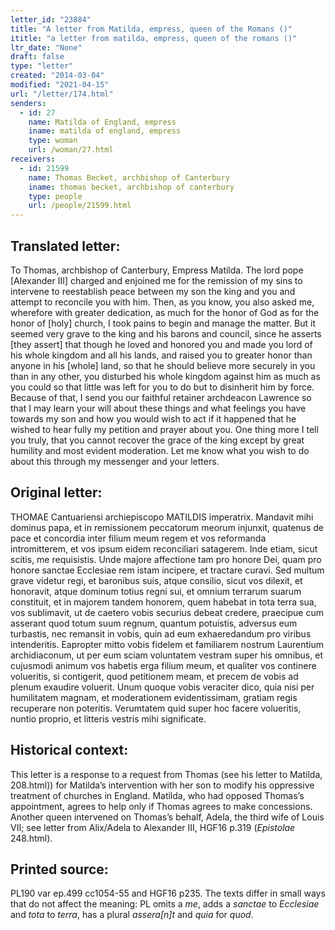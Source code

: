 ```yaml
---
letter_id: "23884"
title: "A letter from Matilda, empress, queen of the Romans ()"
ititle: "a letter from matilda, empress, queen of the romans ()"
ltr_date: "None"
draft: false
type: "letter"
created: "2014-03-04"
modified: "2021-04-15"
url: "/letter/174.html"
senders:
  - id: 27
    name: Matilda of England, empress
    iname: matilda of england, empress
    type: woman
    url: /woman/27.html
receivers:
  - id: 21599
    name: Thomas Becket, archbishop of Canterbury
    iname: thomas becket, archbishop of canterbury
    type: people
    url: /people/21599.html
---
```

<h2> Translated letter:</h2>To Thomas, archbishop of Canterbury, Empress Matilda.  The lord pope [Alexander III] charged and enjoined me for the remission of my sins to intervene to reestablish peace between my son the king and you and attempt to reconcile you with him.  Then, as you know, you also asked me, wherefore with greater dedication, as much for the honor of God as for the honor of [holy] church, I took pains to begin and manage the matter.  But it seemed very grave to the king and his barons and council, since he asserts [they assert] that though he loved and honored you and made you lord of his whole kingdom and all his lands, and raised you to greater honor than anyone in his [whole] land, so that he should believe more securely in you than in any other, you disturbed his whole kingdom against him as much as you could so that little was left for you to do but to disinherit him by force.  Because of that, I send you our faithful retainer archdeacon Lawrence so that I may learn your will about these things and what feelings you have towards my son and how you would wish to act if it happened that he wished to hear fully my petition and prayer about you.  One thing more I tell you truly, that you cannot recover the grace of the king except by great humility and most evident moderation.  Let me know what you wish to do about this through my messenger and your letters.
<h2 class="mt-4"> Original letter:</h2>THOMAE Cantuariensi archiepiscopo MATILDIS imperatrix.
Mandavit mihi dominus papa, et in remissionem peccatorum meorum injunxit, quatenus de pace et concordia inter filium meum regem et vos reformanda intromitterem, et vos ipsum eidem reconciliari satagerem. Inde etiam, sicut scitis, me requisistis. Unde majore affectione tam pro honore Dei, quam pro honore sanctae Ecclesiae rem istam incipere, et tractare curavi. Sed multum grave videtur regi, et baronibus suis, atque consilio, sicut vos dilexit, et honoravit, atque dominum totius regni sui, et omnium terrarum suarum constituit, et in majorem tandem honorem, quem habebat in tota terra sua, vos sublimavit, ut de caetero vobis securius debeat credere, praecipue cum asserant quod totum suum regnum, quantum potuistis, adversus eum turbastis, nec remansit in vobis, quin ad eum exhaeredandum pro viribus intenderitis. Eapropter mitto vobis fidelem et familiarem nostrum Laurentium archidiaconum, ut per eum sciam voluntatem vestram super his omnibus, et cujusmodi animum vos habetis erga filium meum, et qualiter vos continere volueritis, si contigerit, quod petitionem meam, et precem de vobis ad plenum exaudire voluerit. Unum quoque vobis veraciter dico, quia nisi per humilitatem magnam, et moderationem evidentissimam, gratiam regis recuperare non poteritis. Verumtatem quid super hoc facere volueritis, nuntio proprio, et litteris vestris mihi significate.
<h2 class="mt-4"> Historical context:</h2><p>This letter is a response to a request from Thomas (see his letter to Matilda, 208.html)) for Matilda’s intervention with her son to modify his oppressive treatment of churches in England. Matilda, who had opposed Thomas’s appointment, agrees to help only if Thomas agrees to make concessions. Another queen intervened on Thomas’s behalf, Adela, the third wife of Louis VII; see letter from Alix/Adela to Alexander III, HGF16 p.319 (<em>Epistolae</em> 248.html).</p><h2 class="mt-4"> Printed source:</h2><p>PL190 var ep.499 cc1054-55 and HGF16 p235. The texts differ in small ways that do not affect the meaning: PL omits a <em>me</em>, adds a <em>sanctae</em> to <em>Ecclesiae</em> and <em>tota</em> to <em>terra</em>, has a plural <em>assera[n]t</em> and <em>quia</em> for <em>quod</em>.</p>